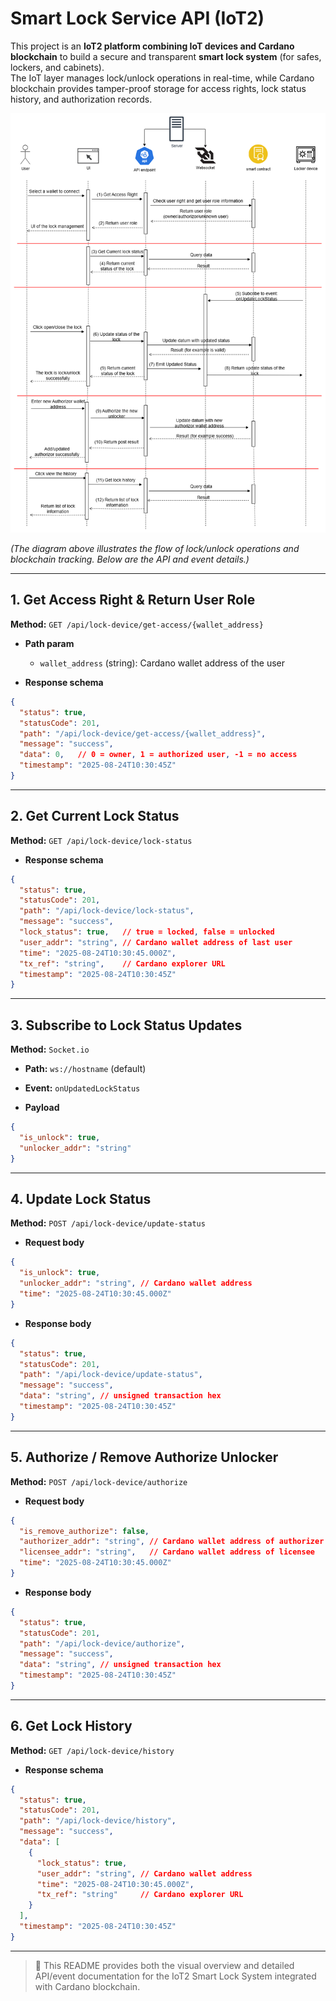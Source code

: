 # Smart Lock Service API (IoT2)

This project is an **IoT2 platform combining IoT devices and Cardano blockchain** to build a secure and transparent **smart lock system** (for safes, lockers, and cabinets).  
The IoT layer manages lock/unlock operations in real-time, while Cardano blockchain provides tamper-proof storage for access rights, lock status history, and authorization records.

![Diagram](./docs/images/iot2-diagram.png)

*(The diagram above illustrates the flow of lock/unlock operations and blockchain tracking. Below are the API and event details.)*

---

## 1. Get Access Right & Return User Role
**Method:** `GET /api/lock-device/get-access/{wallet_address}`

- **Path param**
  - `wallet_address` (string): Cardano wallet address of the user

- **Response schema**
```json
{
  "status": true,
  "statusCode": 201,
  "path": "/api/lock-device/get-access/{wallet_address}",
  "message": "success",
  "data": 0,   // 0 = owner, 1 = authorized user, -1 = no access
  "timestamp": "2025-08-24T10:30:45Z"
}
```

---

## 2. Get Current Lock Status
**Method:** `GET /api/lock-device/lock-status`

- **Response schema**
```json
{
  "status": true,
  "statusCode": 201,
  "path": "/api/lock-device/lock-status",
  "message": "success",
  "lock_status": true,   // true = locked, false = unlocked
  "user_addr": "string", // Cardano wallet address of last user
  "time": "2025-08-24T10:30:45.000Z",
  "tx_ref": "string",    // Cardano explorer URL
  "timestamp": "2025-08-24T10:30:45Z"
}
```

---

## 3. Subscribe to Lock Status Updates
**Method:** `Socket.io`  

- **Path:** `ws://hostname` (default)  
- **Event:** `onUpdatedLockStatus`

- **Payload**
```json
{
  "is_unlock": true,
  "unlocker_addr": "string"
}
```

---

## 4. Update Lock Status
**Method:** `POST /api/lock-device/update-status`

- **Request body**
```json
{
  "is_unlock": true,
  "unlocker_addr": "string", // Cardano wallet address
  "time": "2025-08-24T10:30:45.000Z"
}
```

- **Response body**
```json
{
  "status": true,
  "statusCode": 201,
  "path": "/api/lock-device/update-status",
  "message": "success",
  "data": "string", // unsigned transaction hex
  "timestamp": "2025-08-24T10:30:45Z"
}
```

---

## 5. Authorize / Remove Authorize Unlocker
**Method:** `POST /api/lock-device/authorize`

- **Request body**
```json
{
  "is_remove_authorize": false,
  "authorizer_addr": "string", // Cardano wallet address of authorizer
  "licensee_addr": "string",   // Cardano wallet address of licensee
  "time": "2025-08-24T10:30:45.000Z"
}
```

- **Response body**
```json
{
  "status": true,
  "statusCode": 201,
  "path": "/api/lock-device/authorize",
  "message": "success",
  "data": "string", // unsigned transaction hex
  "timestamp": "2025-08-24T10:30:45Z"
}
```

---

## 6. Get Lock History
**Method:** `GET /api/lock-device/history`

- **Response schema**
```json
{
  "status": true,
  "statusCode": 201,
  "path": "/api/lock-device/history",
  "message": "success",
  "data": [
    {
      "lock_status": true,
      "user_addr": "string", // Cardano wallet address
      "time": "2025-08-24T10:30:45.000Z",
      "tx_ref": "string"     // Cardano explorer URL
    }
  ],
  "timestamp": "2025-08-24T10:30:45Z"
}
```
---

> 📌 This README provides both the visual overview and detailed API/event documentation for the IoT2 Smart Lock System integrated with Cardano blockchain.
